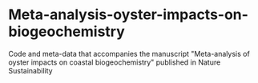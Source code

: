 # Meta-analysis-oyster-impacts-on-biogeochemistry
Code and meta-data that accompanies the manuscript "Meta-analysis of oyster impacts on coastal biogeochemistry" published in Nature Sustainability
